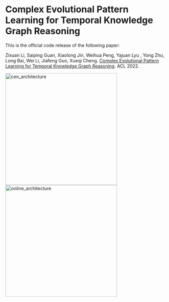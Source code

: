 # Complex Evolutional Pattern Learning for Temporal Knowledge Graph Reasoning

This is the official code release of the following paper: 

Zixuan Li, Saiping Guan, Xiaolong Jin, Weihua Peng, Yajuan Lyu , Yong Zhu, Long Bai, Wei Li, Jiafeng Guo, Xueqi Cheng. [Complex Evolutional Pattern Learning for Temporal Knowledge Graph Reasoning](https://arxiv.org/pdf/2203.07782.pdf). ACL 2022.

<img src="https://github.com/Lee-zix/RE-GCN/blob/master/img/cen.png" alt="cen_architecture" width="350" class="left">
<img src="https://github.com/Lee-zix/RE-GCN/blob/master/img/online.png" alt="online_architecture" width="350" class="right">

